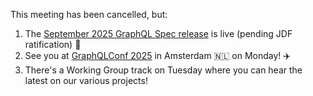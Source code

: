This meeting has been cancelled, but:

1. The
   [September 2025 GraphQL Spec release](https://spec.graphql.org/September2025/)
   is live (pending JDF ratification) 🎉
2. See you at [GraphQLConf 2025](https://graphql.org/conf/2025/) in Amsterdam 🇳🇱
   on Monday! ✈️
3. There's a Working Group track on Tuesday where you can hear the latest on our
   various projects!
